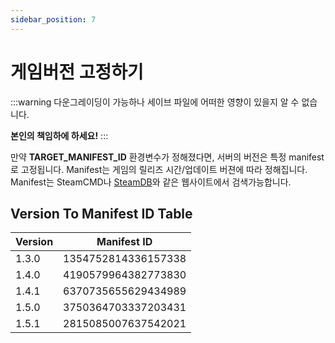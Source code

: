 ```yaml
---
sidebar_position: 7
---
```


# 게임버전 고정하기

:::warning
다운그레이딩이 가능하나 세이브 파일에 어떠한 영향이 있을지 알 수 없습니다.

**본인의 책임하에 하세요!**
:::

만약 **TARGET_MANIFEST_ID** 환경변수가 정해졌다면, 서버의 버전은 특정 manifest로 고정됩니다.
Manifest는 게임의 릴리즈 시간/업데이트 버젼에 따라 정해집니다.  Manifest는 SteamCMD나 [SteamDB](https://steamdb.info/depot/2394012/manifests/)와 같은 웹사이트에서 검색가능합니다.

## Version To Manifest ID Table

| Version | Manifest ID          |
|---------|----------------------|
| 1.3.0   | 1354752814336157338  |
| 1.4.0   | 4190579964382773830  |
| 1.4.1   | 6370735655629434989  |
| 1.5.0   | 3750364703337203431  |
| 1.5.1   | 2815085007637542021  |
